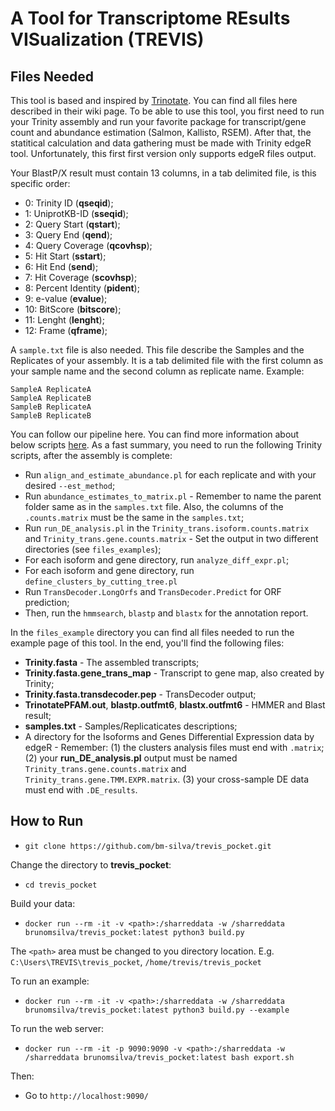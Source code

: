 # A Tool for Transcriptome REsults VISualization (TREVIS)
## Files Needed

This tool is based and inspired by [Trinotate](https://github.com/Trinotate/Trinotate.github.io/wiki). You can find all files here described in their wiki page.
To be able to use this tool, you first need to run your Trinity assembly and run your favorite package for transcript/gene count and abundance estimation (Salmon, Kallisto, RSEM). After that, the statitical calculation and data gathering must be made with Trinity edgeR tool. Unfortunately, this first first version only supports edgeR files output.

Your BlastP/X result must contain 13 columns, in a tab delimited file, is this specific order:

* 0: Trinity ID (**qseqid**);
* 1: UniprotKB-ID (**sseqid**);
* 2: Query Start (**qstart**);
* 3: Query End (**qend**);
* 4: Query Coverage (**qcovhsp**);
* 5: Hit Start (**sstart**);
* 6: Hit End (**send**);
* 7: Hit Coverage (**scovhsp**);
* 8: Percent Identity (**pident**);
* 9: e-value (**evalue**);
* 10: BitScore (**bitscore**);
* 11: Lenght (**lenght**);
* 12: Frame (**qframe**);

A `sample.txt` file is also needed. This file describe the Samples and the Replicates of your assembly. It is a tab delimited file with the first column as your sample name and the second column as replicate name. Example:

```
SampleA ReplicateA
SampleA ReplicateB
SampleB ReplicateA
SampleB ReplicateB
```

You can follow our pipeline here. You can find more information about below scripts [here](https://github.com/Trinotate/Trinotate.github.io/wiki/Software-installation-and-data-required). As a fast summary, you need to run the following Trinity scripts, after the assembly is complete:

* Run `align_and_estimate_abundance.pl` for each replicate and with your desired `--est_method`;
* Run `abundance_estimates_to_matrix.pl` - Remember to name the parent folder same as in the `samples.txt` file. Also, the columns of the `.counts.matrix` must be the same in the `samples.txt`;
* Run `run_DE_analysis.pl` in the `Trinity_trans.isoform.counts.matrix` and `Trinity_trans.gene.counts.matrix` - Set the output in two different directories (see `files_examples`);
* For each isoform and gene directory, run `analyze_diff_expr.pl`;
* For each isoform and gene directory, run `define_clusters_by_cutting_tree.pl`
* Run `TransDecoder.LongOrfs` and `TransDecoder.Predict` for ORF prediction;
* Then, run the `hmmsearch`, `blastp` and `blastx` for the annotation report.

In the `files_example` directory you can find all files needed to run the example page of this tool. In the end, you'll find the following files:

* **Trinity.fasta** - The assembled transcripts;
* **Trinity.fasta.gene_trans_map** - Transcript to gene map, also created by Trinity;
* **Trinity.fasta.transdecoder.pep** - TransDecoder output;
* **TrinotatePFAM.out**, **blastp.outfmt6**, **blastx.outfmt6** - HMMER and Blast result;
* **samples.txt** - Samples/Replicaticates descriptions;
* A directory for the Isoforms and Genes Differential Expression data by edgeR - Remember: (1) the clusters analysis files must end with `.matrix`; (2) your **run_DE_analysis.pl** output must be named `Trinity_trans.gene.counts.matrix` and `Trinity_trans.gene.TMM.EXPR.matrix`. (3) your cross-sample DE data must end with `.DE_results`.

## How to Run

* `git clone https://github.com/bm-silva/trevis_pocket.git`

Change the directory to **trevis_pocket**:

* `cd trevis_pocket`

Build your data:

* `docker run --rm -it -v <path>:/sharreddata -w /sharreddata brunomsilva/trevis_pocket:latest python3 build.py`

The `<path>` area must be changed to you directory location. E.g. `C:\Users\TREVIS\trevis_pocket`, `/home/trevis/trevis_pocket`

To run an example:

* `docker run --rm -it -v <path>:/sharreddata -w /sharreddata brunomsilva/trevis_pocket:latest python3 build.py --example`

To run the web server:
  
* `docker run --rm -it -p 9090:9090 -v <path>:/sharreddata -w /sharreddata brunomsilva/trevis_pocket:latest bash export.sh`
  
Then:
  
* Go to `http://localhost:9090/`

